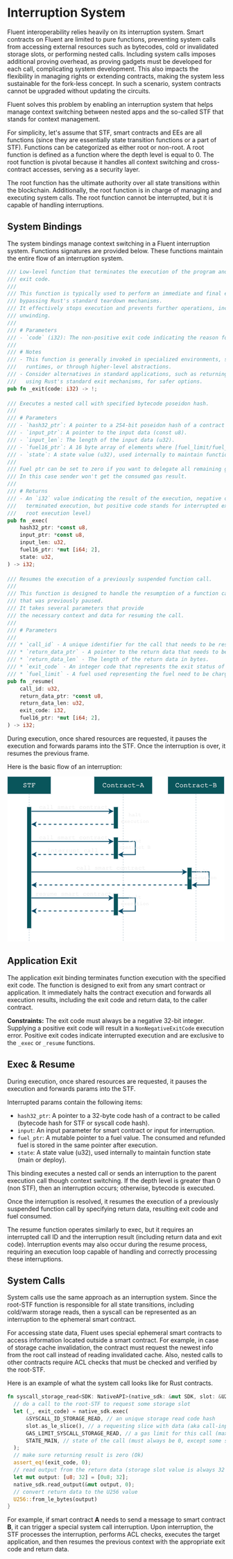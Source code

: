# Interruption System

Fluent interoperability relies heavily on its interruption system.
Smart contracts on Fluent are limited to pure functions,
preventing system calls from accessing external resources such as bytecodes, cold or invalidated storage slots,
or performing nested calls.
Including system calls imposes additional proving overhead,
as proving gadgets must be developed for each call, complicating system development.
This also impacts the flexibility in managing rights or extending contracts,
making the system less sustainable for the fork-less concept.
In such a scenario, system contracts cannot be upgraded without updating the circuits.

Fluent solves this problem by enabling an interruption system that helps manage context switching between nested apps
and the so-called STF that stands for context management.

For simplicity, let's assume that STF, smart contracts and EEs are all functions
(since they are essentially state transition functions or a part of STF).
Functions can be categorized as either root or non-root.
A root function is defined as a function where the depth level is equal to 0.
The root function is pivotal because it handles all context switching and cross-contract accesses,
serving as a security layer.

The root function has the ultimate authority over all state transitions within the blockchain.
Additionally, the root function is in charge of managing and executing system calls.
The root function cannot be interrupted, but it is capable of handling interruptions.

## System Bindings

The system bindings manage context switching in a Fluent interruption system.
Functions signatures are provided below.
These functions maintain the entire flow of an interruption system.

```rust
/// Low-level function that terminates the execution of the program and exits with the specified
/// exit code.
///
/// This function is typically used to perform an immediate and final exit of a program,
/// bypassing Rust's standard teardown mechanisms.
/// It effectively stops execution and prevents further operations, including cleanup or
/// unwinding.
///
/// # Parameters
/// - `code` (i32): The non-positive exit code indicating the reason for termination.
///
/// # Notes
/// - This function is generally invoked in specialized environments, such as WebAssembly
///   runtimes, or through higher-level abstractions.
/// - Consider alternatives in standard applications, such as returning control to the caller or
///   using Rust's standard exit mechanisms, for safer options.
pub fn _exit(code: i32) -> !;

/// Executes a nested call with specified bytecode poseidon hash.
///
/// # Parameters
/// - `hash32_ptr`: A pointer to a 254-bit poseidon hash of a contract to be called.
/// - `input_ptr`: A pointer to the input data (const u8).
/// - `input_len`: The length of the input data (u32).
/// - `fuel16_ptr`: A 16 byte array of elements where [fuel_limit/fuel_used, fuel_refunded]
/// - `state`: A state value (u32), used internally to maintain function state.
///
/// Fuel ptr can be set to zero if you want to delegate all remaining gas.
/// In this case sender won't get the consumed gas result.
///
/// # Returns
/// - An `i32` value indicating the result of the execution, negative or zero result stands for
///   terminated execution, but positive code stands for interrupted execution (works only for
///   root execution level)
pub fn _exec(
    hash32_ptr: *const u8,
    input_ptr: *const u8,
    input_len: u32,
    fuel16_ptr: *mut [i64; 2],
    state: u32,
) -> i32;

/// Resumes the execution of a previously suspended function call.
///
/// This function is designed to handle the resumption of a function call
/// that was previously paused.
/// It takes several parameters that provide
/// the necessary context and data for resuming the call.
///
/// # Parameters
///
/// * `call_id` - A unique identifier for the call that needs to be resumed.
/// * `return_data_ptr` - A pointer to the return data that needs to be passed back to the resuming function. This should point to a byte array.
/// * `return_data_len` - The length of the return data in bytes.
/// * `exit_code` - An integer code that represents the exit status of the resuming function. Typically, this might be 0 for success or an error code for failure.
/// * `fuel_limit` - A fuel used representing the fuel need to be charged, also it puts a consumed fuel result into the same pointer
pub fn _resume(
    call_id: u32,
    return_data_ptr: *const u8,
    return_data_len: u32,
    exit_code: i32,
    fuel16_ptr: *mut [i64; 2],
) -> i32;
```

During execution, once shared resources are requested, it pauses the execution and forwards params into the STF.
Once the interruption is over, it resumes the previous frame.

Here is the basic flow of an interruption:

![img.png](../../images/interruption-flow.png)

## Application Exit

The application exit binding terminates function execution with the specified exit code. The function is designed to
exit from any smart contract or application. It immediately halts the contract execution and forwards all execution
results, including the exit code and return data, to the caller contract.

**Constraints:**
The exit code must always be a negative 32-bit integer.
Supplying a positive exit code will result in a `NonNegativeExitCode` execution error.
Positive exit codes indicate interrupted execution and are exclusive to the `_exec` or `_resume` functions.

## Exec & Resume

During execution, once shared resources are requested, it pauses the execution and forwards params into the STF.

Interrupted params contain the following items:

- `hash32_ptr`: A pointer to a 32-byte code hash of a contract to be called (bytecode hash for STF or syscall code
  hash).
- `input`: An input parameter for smart contract or input for interruption.
- `fuel_ptr`: A mutable pointer to a fuel value. The consumed and refunded fuel is stored in the same pointer after
  execution.
- `state`: A state value (u32), used internally to maintain function state (main or deploy).

This binding executes a nested call or sends an interruption to the parent execution call though context switching. If
the depth level is greater than 0 (non STF), then an interruption occurs; otherwise, bytecode is executed.

Once the interruption is resolved, it resumes the execution of a previously suspended function call by specifying return
data, resulting exit code and fuel consumed.

The resume function operates similarly to exec,
but it requires an interrupted call ID and the interruption result (including return data and exit code).
Interruption events may also occur during the resume process,
requiring an execution loop capable of handling and correctly processing these interruptions.

## System Calls

System calls use the same approach as an interruption system.
Since the root-STF function is responsible for all state transitions, including cold/warm storage reads, then a syscall
can be represented as an interruption to the ephemeral smart contract.

For accessing state data, Fluent uses special ephemeral smart contracts to access information located outside a smart
contract. For example, in case of storage cache invalidation, the contract must request the newest info from the root
call instead of reading invalidated cache. Also, nested calls to other contracts require ACL checks that must be checked
and verified by the root-STF.

Here is an example of what the system call looks like for Rust contracts.

```rust
fn syscall_storage_read<SDK: NativeAPI>(native_sdk: &mut SDK, slot: &U256) -> U256 {
  // do a call to the root-STF to request some storage slot
  let (_, exit_code) = native_sdk.exec(
      &SYSCALL_ID_STORAGE_READ, // an unique storage read code hash
      slot.as_le_slice(), // a requesting slice with data (aka call-input)
      GAS_LIMIT_SYSCALL_STORAGE_READ, // a gas limit for this call (max threshold)
      STATE_MAIN, // state of the call (must always be 0, except some special tricky cases)
  );
  // make sure returning result is zero (Ok)
  assert_eq!(exit_code, 0);
  // read output from the return data (storage slot value is always 32 bytes)
  let mut output: [u8; 32] = [0u8; 32];
  native_sdk.read_output(&mut output, 0);
  // convert return data to the U256 value
  U256::from_le_bytes(output)
}
```

For example, if smart contract **A** needs to send a message to smart contract **B**, it can trigger a special system
call interruption.
Upon interruption, the STF processes the interruption, performs ACL checks, executes the target application, and then
resumes the previous context with the appropriate exit code and return data.